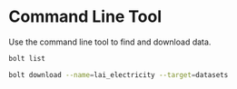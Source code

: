 # Command Line Tool

Use the command line tool to find and download data.

```sh
bolt list
```

```sh
bolt download --name=lai_electricity --target=datasets
```
